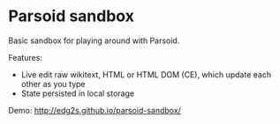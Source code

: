 Parsoid sandbox
===============

Basic sandbox for playing around with Parsoid.

Features:
* Live edit raw wikitext, HTML or HTML DOM (CE), which update each other as you type
* State persisted in local storage

Demo: http://edg2s.github.io/parsoid-sandbox/
